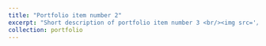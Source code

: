 ```yaml
---
title: "Portfolio item number 2"
excerpt: "Short description of portfolio item number 3 <br/><img src='/images/500x300.png'>"
collection: portfolio
---
```

